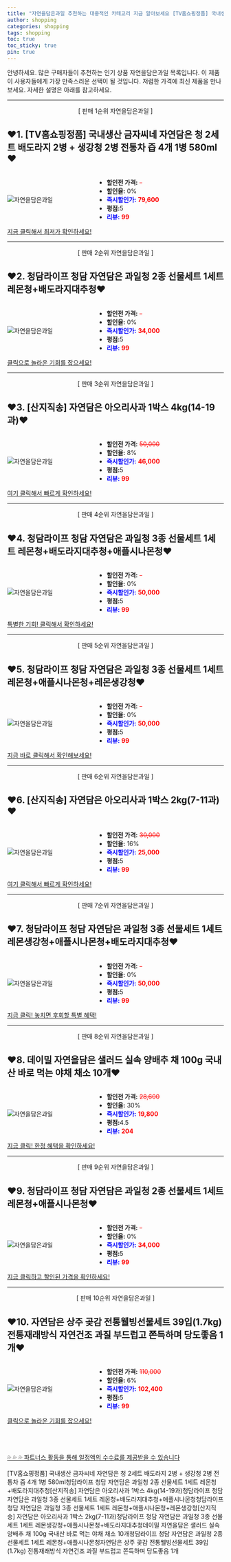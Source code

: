 ```yaml
---
title: "자연을담은과일 추천하는 대중적인 카테고리 지금 알아보세요 [TV홈쇼핑정품] 국내생산 금자씨네 자연담은 청"
author: shopping
categories: shopping
tags: shopping
toc: true
toc_sticky: true
pin: true
---
```

안녕하세요. 많은 구매자들이 추천하는 인기 상품 자연을담은과일 목록입니다. 이 제품이 사용자들에게 가장 만족스러운 선택이 될 것입니다. 저렴한 가격에 최신 제품을 만나보세요. 자세한 설명은 아래를 참고하세요.

---
<p class="toplist" style="margin: 0 auto; display: block; width: fit-content;">[ 판매 1순위 자연을담은과일 ]</p>

<h2><strong>❤️1. [TV홈쇼핑정품] 국내생산 금자씨네 자연담은 청 2세트 배도라지 2병 + 생강청 2병 전통차 즙 4개 1병 580ml❤️</strong></h2>

<div style="display: flex; align-items: center;">
    <div style="flex: 0.4;">
        <img src="https://thumbnail10.coupangcdn.com/thumbnails/remote/230x230ex/image/vendor_inventory/f30c/91524cf8af9831139c3f53983e8a45122e3de2d917ac8b07fcf3ae475249.jpg" alt="자연을담은과일" style="max-width: 100%;">
    </div>
    <div style="flex: 0.6; margin-left: 10px;">
        <ul>
            <li><strong>할인전 가격:</strong> <del style="color: red;">-</del></li>
            <li><strong>할인율:</strong> 0%</li>
            <li><span style='color:blue'><strong>즉시할인가:</strong></span> <span style='color:red'><strong>79,600</strong></span></li>
            <li><strong>평점:</strong>5</li>
            <li><span style='color:blue'><strong>리뷰:</strong></span> <span style='color:red'><strong>99</strong></span></li>
        </ul>
    </div>
</div>
<div class="center">
    <a href="https://selin100587.github.io?lptag=AF9450613&subid=githubio&pageKey=7788439878&traceid=V0-153&itemId=23749934764&vendorItemId=88127888518" class="myButton">
        지금 클릭해서 최저가 확인하세요!
    </a>
</div>


---
<p class="toplist" style="margin: 0 auto; display: block; width: fit-content;">[ 판매 2순위 자연을담은과일 ]</p>

<h2><strong>❤️2. 청담라이프 청담 자연담은 과일청 2종 선물세트 1세트 레몬청+배도라지대추청❤️</strong></h2>

<div style="display: flex; align-items: center;">
    <div style="flex: 0.4;">
        <img src="https://thumbnail9.coupangcdn.com/thumbnails/remote/230x230ex/image/vendor_inventory/91f4/6d2264c58d61f8b1696f3b0055c29bbeddbddee46fbc75c07408b9d23882.jpg" alt="자연을담은과일" style="max-width: 100%;">
    </div>
    <div style="flex: 0.6; margin-left: 10px;">
        <ul>
            <li><strong>할인전 가격:</strong> <del style="color: red;">-</del></li>
            <li><strong>할인율:</strong> 0%</li>
            <li><span style='color:blue'><strong>즉시할인가:</strong></span> <span style='color:red'><strong>34,000</strong></span></li>
            <li><strong>평점:</strong>5</li>
            <li><span style='color:blue'><strong>리뷰:</strong></span> <span style='color:red'><strong>99</strong></span></li>
        </ul>
    </div>
</div>
<div class="center">
    <a href="https://selin100587.github.io?lptag=AF9450613&subid=githubio&pageKey=7563671114&traceid=V0-153&itemId=19932259764&vendorItemId=5302149641" class="myButton">
        클릭으로 놀라운 기회를 잡으세요!
    </a>
</div>


---
<p class="toplist" style="margin: 0 auto; display: block; width: fit-content;">[ 판매 3순위 자연을담은과일 ]</p>

<h2><strong>❤️3. [산지직송] 자연담은 아오리사과 1박스 4kg(14-19과)❤️</strong></h2>

<div style="display: flex; align-items: center;">
    <div style="flex: 0.4;">
        <img src="https://thumbnail9.coupangcdn.com/thumbnails/remote/230x230ex/image/vendor_inventory/ef7a/18ce272a0a0b12c55b9c8bdfe5dc69df98ae82e65a0bdb7e7d57ae6c376b.jpg" alt="자연을담은과일" style="max-width: 100%;">
    </div>
    <div style="flex: 0.6; margin-left: 10px;">
        <ul>
            <li><strong>할인전 가격:</strong> <del style="color: red;">50,000</del></li>
            <li><strong>할인율:</strong> 8%</li>
            <li><span style='color:blue'><strong>즉시할인가:</strong></span> <span style='color:red'><strong>46,000</strong></span></li>
            <li><strong>평점:</strong>5</li>
            <li><span style='color:blue'><strong>리뷰:</strong></span> <span style='color:red'><strong>99</strong></span></li>
        </ul>
    </div>
</div>
<div class="center">
    <a href="https://selin100587.github.io?lptag=AF9450613&subid=githubio&pageKey=8237960176&traceid=V0-153&itemId=23710242030&vendorItemId=90735212808" class="myButton">
        여기 클릭해서 빠르게 확인하세요!
    </a>
</div>


---
<p class="toplist" style="margin: 0 auto; display: block; width: fit-content;">[ 판매 4순위 자연을담은과일 ]</p>

<h2><strong>❤️4. 청담라이프 청담 자연담은 과일청 3종 선물세트 1세트 레몬청+배도라지대추청+애플시나몬청❤️</strong></h2>

<div style="display: flex; align-items: center;">
    <div style="flex: 0.4;">
        <img src="https://thumbnail8.coupangcdn.com/thumbnails/remote/230x230ex/image/vendor_inventory/3cf0/c2c77dd7c336de944851b8bdfeee19e57be8433c3490392b871d289bf12b.jpg" alt="자연을담은과일" style="max-width: 100%;">
    </div>
    <div style="flex: 0.6; margin-left: 10px;">
        <ul>
            <li><strong>할인전 가격:</strong> <del style="color: red;">-</del></li>
            <li><strong>할인율:</strong> 0%</li>
            <li><span style='color:blue'><strong>즉시할인가:</strong></span> <span style='color:red'><strong>50,000</strong></span></li>
            <li><strong>평점:</strong>5</li>
            <li><span style='color:blue'><strong>리뷰:</strong></span> <span style='color:red'><strong>99</strong></span></li>
        </ul>
    </div>
</div>
<div class="center">
    <a href="https://selin100587.github.io?lptag=AF9450613&subid=githubio&pageKey=8243759195&traceid=V0-153&itemId=19932233213&vendorItemId=5302118486" class="myButton">
        특별한 기회! 클릭해서 확인하세요!
    </a>
</div>


---
<p class="toplist" style="margin: 0 auto; display: block; width: fit-content;">[ 판매 5순위 자연을담은과일 ]</p>

<h2><strong>❤️5. 청담라이프 청담 자연담은 과일청 3종 선물세트 1세트 레몬청+애플시나몬청+레몬생강청❤️</strong></h2>

<div style="display: flex; align-items: center;">
    <div style="flex: 0.4;">
        <img src="https://thumbnail8.coupangcdn.com/thumbnails/remote/230x230ex/image/vendor_inventory/3cf0/c2c77dd7c336de944851b8bdfeee19e57be8433c3490392b871d289bf12b.jpg" alt="자연을담은과일" style="max-width: 100%;">
    </div>
    <div style="flex: 0.6; margin-left: 10px;">
        <ul>
            <li><strong>할인전 가격:</strong> <del style="color: red;">-</del></li>
            <li><strong>할인율:</strong> 0%</li>
            <li><span style='color:blue'><strong>즉시할인가:</strong></span> <span style='color:red'><strong>50,000</strong></span></li>
            <li><strong>평점:</strong>5</li>
            <li><span style='color:blue'><strong>리뷰:</strong></span> <span style='color:red'><strong>99</strong></span></li>
        </ul>
    </div>
</div>
<div class="center">
    <a href="https://selin100587.github.io?lptag=AF9450613&subid=githubio&pageKey=7563664553&traceid=V0-153&itemId=19932233212&vendorItemId=5302118473" class="myButton">
        지금 바로 클릭해서 확인해보세요!
    </a>
</div>


---
<p class="toplist" style="margin: 0 auto; display: block; width: fit-content;">[ 판매 6순위 자연을담은과일 ]</p>

<h2><strong>❤️6. [산지직송] 자연담은 아오리사과 1박스 2kg(7-11과)❤️</strong></h2>

<div style="display: flex; align-items: center;">
    <div style="flex: 0.4;">
        <img src="https://thumbnail7.coupangcdn.com/thumbnails/remote/230x230ex/image/vendor_inventory/c83a/10040406012e6784699883576477d0f8201c4fc0a2e1a89d21a5d181b2d8.jpg" alt="자연을담은과일" style="max-width: 100%;">
    </div>
    <div style="flex: 0.6; margin-left: 10px;">
        <ul>
            <li><strong>할인전 가격:</strong> <del style="color: red;">30,000</del></li>
            <li><strong>할인율:</strong> 16%</li>
            <li><span style='color:blue'><strong>즉시할인가:</strong></span> <span style='color:red'><strong>25,000</strong></span></li>
            <li><strong>평점:</strong>5</li>
            <li><span style='color:blue'><strong>리뷰:</strong></span> <span style='color:red'><strong>99</strong></span></li>
        </ul>
    </div>
</div>
<div class="center">
    <a href="https://selin100587.github.io?lptag=AF9450613&subid=githubio&pageKey=8237960176&traceid=V0-153&itemId=23710242029&vendorItemId=90735212799" class="myButton">
        여기 클릭해서 빠르게 확인하세요!
    </a>
</div>


---
<p class="toplist" style="margin: 0 auto; display: block; width: fit-content;">[ 판매 7순위 자연을담은과일 ]</p>

<h2><strong>❤️7. 청담라이프 청담 자연담은 과일청 3종 선물세트 1세트 레몬생강청+애플시나몬청+배도라지대추청❤️</strong></h2>

<div style="display: flex; align-items: center;">
    <div style="flex: 0.4;">
        <img src="https://thumbnail8.coupangcdn.com/thumbnails/remote/230x230ex/image/vendor_inventory/3cf0/c2c77dd7c336de944851b8bdfeee19e57be8433c3490392b871d289bf12b.jpg" alt="자연을담은과일" style="max-width: 100%;">
    </div>
    <div style="flex: 0.6; margin-left: 10px;">
        <ul>
            <li><strong>할인전 가격:</strong> <del style="color: red;">-</del></li>
            <li><strong>할인율:</strong> 0%</li>
            <li><span style='color:blue'><strong>즉시할인가:</strong></span> <span style='color:red'><strong>50,000</strong></span></li>
            <li><strong>평점:</strong>5</li>
            <li><span style='color:blue'><strong>리뷰:</strong></span> <span style='color:red'><strong>99</strong></span></li>
        </ul>
    </div>
</div>
<div class="center">
    <a href="https://selin100587.github.io?lptag=AF9450613&subid=githubio&pageKey=8174090169&traceid=V0-153&itemId=19932233211&vendorItemId=5302118479" class="myButton">
        지금 클릭! 놓치면 후회할 특별 혜택!
    </a>
</div>


---
<p class="toplist" style="margin: 0 auto; display: block; width: fit-content;">[ 판매 8순위 자연을담은과일 ]</p>

<h2><strong>❤️8. 데이밀 자연을담은 샐러드 실속 양배추 채 100g 국내산 바로 먹는 야채 채소 10개❤️</strong></h2>

<div style="display: flex; align-items: center;">
    <div style="flex: 0.4;">
        <img src="https://thumbnail8.coupangcdn.com/thumbnails/remote/230x230ex/image/vendor_inventory/ec61/28780a3df5726be7bfd7bab09079ab2e068337be98c0c8c1fbdbb559745a.jpg" alt="자연을담은과일" style="max-width: 100%;">
    </div>
    <div style="flex: 0.6; margin-left: 10px;">
        <ul>
            <li><strong>할인전 가격:</strong> <del style="color: red;">28,600</del></li>
            <li><strong>할인율:</strong> 30%</li>
            <li><span style='color:blue'><strong>즉시할인가:</strong></span> <span style='color:red'><strong>19,800</strong></span></li>
            <li><strong>평점:</strong>4.5</li>
            <li><span style='color:blue'><strong>리뷰:</strong></span> <span style='color:red'><strong>204</strong></span></li>
        </ul>
    </div>
</div>
<div class="center">
    <a href="https://selin100587.github.io?lptag=AF9450613&subid=githubio&pageKey=7518294368&traceid=V0-153&itemId=19713765822&vendorItemId=86250030196" class="myButton">
        지금 클릭! 한정 혜택을 확인하세요!
    </a>
</div>


---
<p class="toplist" style="margin: 0 auto; display: block; width: fit-content;">[ 판매 9순위 자연을담은과일 ]</p>

<h2><strong>❤️9. 청담라이프 청담 자연담은 과일청 2종 선물세트 1세트 레몬청+애플시나몬청❤️</strong></h2>

<div style="display: flex; align-items: center;">
    <div style="flex: 0.4;">
        <img src="https://thumbnail9.coupangcdn.com/thumbnails/remote/230x230ex/image/vendor_inventory/91f4/6d2264c58d61f8b1696f3b0055c29bbeddbddee46fbc75c07408b9d23882.jpg" alt="자연을담은과일" style="max-width: 100%;">
    </div>
    <div style="flex: 0.6; margin-left: 10px;">
        <ul>
            <li><strong>할인전 가격:</strong> <del style="color: red;">-</del></li>
            <li><strong>할인율:</strong> 0%</li>
            <li><span style='color:blue'><strong>즉시할인가:</strong></span> <span style='color:red'><strong>34,000</strong></span></li>
            <li><strong>평점:</strong>5</li>
            <li><span style='color:blue'><strong>리뷰:</strong></span> <span style='color:red'><strong>99</strong></span></li>
        </ul>
    </div>
</div>
<div class="center">
    <a href="https://selin100587.github.io?lptag=AF9450613&subid=githubio&pageKey=8184512843&traceid=V0-153&itemId=19932259765&vendorItemId=5302149651" class="myButton">
        지금 클릭하고 할인된 가격을 확인하세요!
    </a>
</div>


---
<p class="toplist" style="margin: 0 auto; display: block; width: fit-content;">[ 판매 10순위 자연을담은과일 ]</p>

<h2><strong>❤️10. 자연담은 상주 곶감 전통웰빙선물세트 39입(1.7kg) 전통재래방식 자연건조 과질 부드럽고 쫀득하며 당도좋음 1개❤️</strong></h2>

<div style="display: flex; align-items: center;">
    <div style="flex: 0.4;">
        <img src="https://thumbnail10.coupangcdn.com/thumbnails/remote/230x230ex/image/vendor_inventory/ca06/a4f0d9b28a18799a56de06e441640b840e98cba21556ce534b8174339518.jpg" alt="자연을담은과일" style="max-width: 100%;">
    </div>
    <div style="flex: 0.6; margin-left: 10px;">
        <ul>
            <li><strong>할인전 가격:</strong> <del style="color: red;">110,000</del></li>
            <li><strong>할인율:</strong> 6%</li>
            <li><span style='color:blue'><strong>즉시할인가:</strong></span> <span style='color:red'><strong>102,400</strong></span></li>
            <li><strong>평점:</strong>5</li>
            <li><span style='color:blue'><strong>리뷰:</strong></span> <span style='color:red'><strong>99</strong></span></li>
        </ul>
    </div>
</div>
<div class="center">
    <a href="https://selin100587.github.io?lptag=AF9450613&subid=githubio&pageKey=6726989885&traceid=V0-153&itemId=15661908834&vendorItemId=82877685468" class="myButton">
        클릭으로 놀라운 기회를 잡으세요!
    </a>
</div>

<br><br><br>[💦 💦 💦 파트너스 활동을 통해 일정액의 수수료를 제공받을 수 있습니다](https://link.coupang.com/a/bcpT2c)<br><br>[TV홈쇼핑정품] 국내생산 금자씨네 자연담은 청 2세트 배도라지 2병 + 생강청 2병 전통차 즙 4개 1병 580ml청담라이프 청담 자연담은 과일청 2종 선물세트 1세트 레몬청+배도라지대추청[산지직송] 자연담은 아오리사과 1박스 4kg(14-19과)청담라이프 청담 자연담은 과일청 3종 선물세트 1세트 레몬청+배도라지대추청+애플시나몬청청담라이프 청담 자연담은 과일청 3종 선물세트 1세트 레몬청+애플시나몬청+레몬생강청[산지직송] 자연담은 아오리사과 1박스 2kg(7-11과)청담라이프 청담 자연담은 과일청 3종 선물세트 1세트 레몬생강청+애플시나몬청+배도라지대추청데이밀 자연을담은 샐러드 실속 양배추 채 100g 국내산 바로 먹는 야채 채소 10개청담라이프 청담 자연담은 과일청 2종 선물세트 1세트 레몬청+애플시나몬청자연담은 상주 곶감 전통웰빙선물세트 39입(1.7kg) 전통재래방식 자연건조 과질 부드럽고 쫀득하며 당도좋음 1개